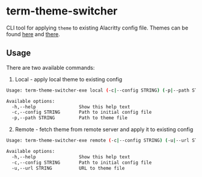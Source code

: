 # term-theme-switcher

CLI tool for applying `theme` to existing Alacritty config file. Themes can be
found [here](https://github.com/eendroroy/alacritty-theme) and
[there](https://github.com/aarowill/base16-alacritty).

## Usage

There are two available commands:

1. Local - apply local theme to existing config

```sh
Usage: term-theme-switcher-exe local (-c|--config STRING) (-p|--path STRING)

Available options:
  -h,--help                Show this help text
  -c,--config STRING       Path to initial config file
  -p,--path STRING         Path to theme file
```

2. Remote - fetch theme from remote server and apply it to existing config

```sh
Usage: term-theme-switcher-exe remote (-c|--config STRING) (-u|--url STRING)

Available options:
  -h,--help                Show this help text
  -c,--config STRING       Path to initial config file
  -u,--url STRING          URL to theme file
```
